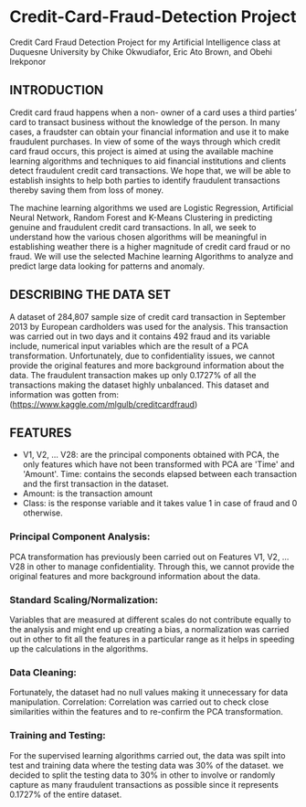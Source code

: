 # Credit-Card-Fraud-Detection Project 
Credit Card Fraud Detection Project for my Artificial Intelligence class at Duquesne University by Chike Okwudiafor, Eric Ato Brown, and Obehi Irekponor

## INTRODUCTION
Credit card fraud happens when a non- owner of a card uses a third parties’ card to transact business without
the knowledge of the person. In many cases, a fraudster can obtain your financial information and use it to
make fraudulent purchases. In view of some of the ways through which credit card fraud occurs, this project is aimed at using the
available machine learning algorithms and techniques to aid financial institutions and clients detect fraudulent
credit card transactions. We hope that, we will be able to establish insights to help both parties to identify
fraudulent transactions thereby saving them from loss of money.

The machine learning algorithms we used are Logistic Regression, Artificial Neural Network, Random
Forest and K-Means Clustering in predicting genuine and fraudulent credit card transactions. In all, we seek
to understand how the various chosen algorithms will be meaningful in establishing weather there is a
higher magnitude of credit card fraud or no fraud. We will use the selected Machine learning Algorithms
to analyze and predict large data looking for patterns and anomaly.

## DESCRIBING THE DATA SET
A dataset of 284,807 sample size of credit card transaction in September 2013 by European cardholders
was used for the analysis. This transaction was carried out in two days and it contains 492 fraud and its
variable include, numerical input variables which are the result of a PCA transformation. Unfortunately,
due to confidentiality issues, we cannot provide the original features and more background information
about the data. The fraudulent transaction makes up only 0.1727% of all the transactions making the dataset
highly unbalanced. This dataset and information was gotten from: (https://www.kaggle.com/mlgulb/creditcardfraud)
## FEATURES
* V1, V2, … V28: are the principal components obtained with PCA, the only features which have not been
transformed with PCA are 'Time' and 'Amount'.
Time: contains the seconds elapsed between each transaction and the first transaction in the dataset.
* Amount: is the transaction amount
* Class: is the response variable and it takes value 1 in case of fraud and 0 otherwise.

### Principal Component Analysis:
  PCA transformation has previously been carried out on Features V1, V2,
… V28 in other to manage confidentiality. Through this, we cannot provide the original features and more
background information about the data.

### Standard Scaling/Normalization:
Variables that are measured at different scales do not contribute equally
to the analysis and might end up creating a bias, a normalization was carried out in other to fit all the features
in a particular range as it helps in speeding up the calculations in the algorithms.

### Data Cleaning: 
Fortunately, the dataset had no null values making it unnecessary for data manipulation.
Correlation: Correlation was carried out to check close similarities within the features and to re-confirm
the PCA transformation.

### Training and Testing: 
For the supervised learning algorithms carried out, the data was spilt into test and
training data where the testing data was 30% of the dataset. we decided to split the testing data to 30% in
other to involve or randomly capture as many fraudulent transactions as possible since it represents
0.1727% of the entire dataset.
